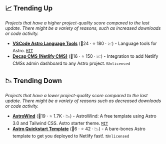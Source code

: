 ## 📈 Trending Up

_Projects that have a higher project-quality score compared to the last update. There might be a variety of reasons, such as increased downloads or code activity._

- <b><a href="https://github.com/withastro/language-tools">VSCode Astro Language Tools</a></b> (🥇24 ·  ⭐ 180 · 📈) - Language tools for Astro. <code><a href="http://bit.ly/34MBwT8">MIT</a></code>
- <b><a href="https://github.com/delucis/astro-netlify-cms">Decap CMS (Netlify CMS)</a></b> (🥉16 ·  ⭐ 150 · 📈) - Integration to add Netlify CMSs admin dashboard to any Astro project. <code>❗Unlicensed</code>

## 📉 Trending Down

_Projects that have a lower project-quality score compared to the last update. There might be a variety of reasons such as decreased downloads or code activity._

- <b><a href="https://github.com/onwidget/astrowind">AstroWind</a></b> (🥇19 ·  ⭐ 1.7K · 📉) - AstroWind: A free template using Astro 3.0 and Tailwind CSS. Astro starter theme. <code><a href="http://bit.ly/34MBwT8">MIT</a></code>
- <b><a href="https://github.com/netlify-templates/astro-quickstart">Astro Quickstart Template</a></b> (🥇6 ·  ⭐ 42 · 📉) - A bare-bones Astro template to get you deployed to Netlify fast!. <code>❗Unlicensed</code>

